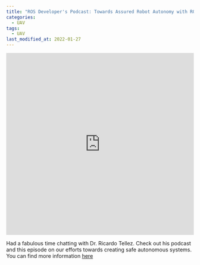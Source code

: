 ```yaml
---
title: "ROS Developer's Podcast: Towards Assured Robot Autonomy with ROS, with Patrick Musau"
categories:
  - UAV
tags:
  - UAV
last_modified_at: 2022-01-27
---
```


<iframe width="100%" height="490px" src="https://www.youtube.com/embed/p454D69RJM8" title="YouTube video player" frameborder="0" allow="accelerometer; autoplay; clipboard-write; encrypted-media; gyroscope; picture-in-picture" allowfullscreen></iframe>

Had a fabulous time chatting with Dr. Ricardo Tellez. Check out his podcast and this episode on our efforts towards creating safe autonomous systems. You can find more information [here](https://www.theconstructsim.com/100-towards-assured-robot-autonomy-with-ros-with-patrick-musau/)